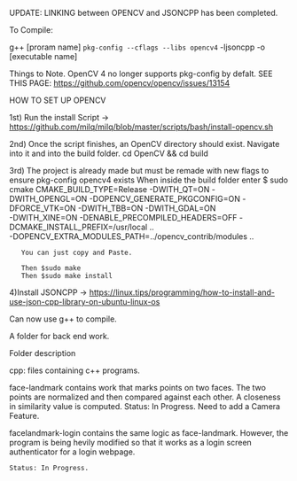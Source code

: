 UPDATE:
LINKING between OPENCV and JSONCPP has been completed.

To Compile:

g++ [proram name] `pkg-config --cflags --libs opencv4` -ljsoncpp -o [executable name]

Things to Note. OpenCV 4 no longer supports pkg-config by defalt. 
SEE THIS PAGE: https://github.com/opencv/opencv/issues/13154

HOW TO SET UP OPENCV

1st) Run the install Script -> https://github.com/milq/milq/blob/master/scripts/bash/install-opencv.sh

2nd) Once the script finishes, an OpenCV directory should exist. Navigate into it and into the build folder.
	cd OpenCV && cd build 

3rd) The project is already made but must be remade with new flags to ensure pkg-config opencv4 exists
	When inside the build folder enter
	$ sudo cmake CMAKE_BUILD_TYPE=Release -DWITH_QT=ON -DWITH_OPENGL=ON -DOPENCV_GENERATE_PKGCONFIG=ON -DFORCE_VTK=ON -DWITH_TBB=ON -DWITH_GDAL=ON \
       -DWITH_XINE=ON -DENABLE_PRECOMPILED_HEADERS=OFF -DCMAKE_INSTALL_PREFIX=/usr/local .. \
       -DOPENCV_EXTRA_MODULES_PATH=../opencv_contrib/modules ..
       
       You can just copy and Paste. 
       
       Then $sudo make
       Then $sudo make install 
     
4)Install JSONCPP -> https://linux.tips/programming/how-to-install-and-use-json-cpp-library-on-ubuntu-linux-os

Can now use g++ to compile.

A folder for back end work. 
 
Folder description 

cpp: files containing c++ programs. 


face-landmark contains work that marks points on two faces. 
The two points are normalized and then compared against each other. 
A closeness in similarity value is computed.
	Status: In Progress. Need to add a Camera Feature. 
	

facelandmark-login contains the same logic as face-landmark. 
However, the program is being hevily modified so that it works as a login screen
authenticator for a login webpage.











	Status: In Progress. 
